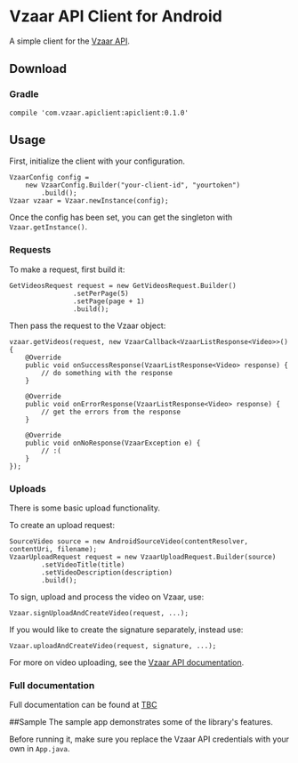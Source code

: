 # Vzaar API Client for Android
A simple client for the [Vzaar API](https://vzaar.readme.io/).

## Download
### Gradle
```
compile 'com.vzaar.apiclient:apiclient:0.1.0'
```

## Usage
First, initialize the client with your configuration.
```
VzaarConfig config =
    new VzaarConfig.Builder("your-client-id", "yourtoken")
        .build();
Vzaar vzaar = Vzaar.newInstance(config);
```

Once the config has been set, you can get the singleton with `Vzaar.getInstance()`.

### Requests
To make a request, first build it:
```
GetVideosRequest request = new GetVideosRequest.Builder()
                .setPerPage(5)
                .setPage(page + 1)
                .build();
```

Then pass the request to the Vzaar object:
```
vzaar.getVideos(request, new VzaarCallback<VzaarListResponse<Video>>() {
    @Override
    public void onSuccessResponse(VzaarListResponse<Video> response) {
        // do something with the response
    }

    @Override
    public void onErrorResponse(VzaarListResponse<Video> response) {
        // get the errors from the response
    }

    @Override
    public void onNoResponse(VzaarException e) {
        // :(
    }
});
```

### Uploads
There is some basic upload functionality.

To create an upload request:
```
SourceVideo source = new AndroidSourceVideo(contentResolver, contentUri, filename);
VzaarUploadRequest request = new VzaarUploadRequest.Builder(source)
        .setVideoTitle(title)
        .setVideoDescription(description)
        .build();
```

To sign, upload and process the video on Vzaar, use:
```
Vzaar.signUploadAndCreateVideo(request, ...);
```
If you would like to create the signature separately, instead use:
```
Vzaar.uploadAndCreateVideo(request, signature, ...);
```

For more on video uploading, see the [Vzaar API documentation](https://vzaar.readme.io/docs/video-upload).

### Full documentation
Full documentation can be found at [TBC](/)

##Sample
The sample app demonstrates some of the library's features.

Before running it, make sure you replace the Vzaar API credentials with your own in `App.java`.

